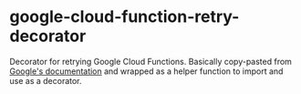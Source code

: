 # google-cloud-function-retry-decorator
Decorator for retrying Google Cloud Functions.
Basically copy-pasted from [Google's documentation](https://cloud.google.com/functions/docs/bestpractices/retries) and wrapped as a helper function to import and use as a decorator.
